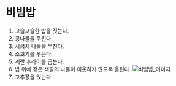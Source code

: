 # 비빔밥

1. 고슬고슬한 밥을 짓는다.
2. 콩나물을 무친다.
3. 시금치 나물을 무친다.
4. 소고기를 볶는다.
5. 계란 후라이를 굽는다.
6. 밥 위에 같은 색깔의 나물이 이웃하지 않도록 올린다.
   ![비빔밥_이미지](https://blog.kakaocdn.net/dn/bSASoR/btqO13ueLdP/3zAY3ngEnQDpaYjmYf9otk/img.jpg)
7. 고추장을 얹는다.
